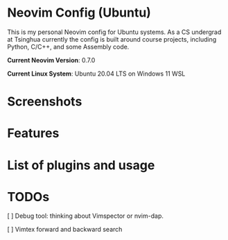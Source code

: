 # Neovim Config (Ubuntu)
This is my personal Neovim config for Ubuntu systems. As a CS undergrad at Tsinghua currently the config is built around course projects, including Python, C/C++, and some Assembly code.

**Current Neovim Version**: 0.7.0

**Current Linux System**: Ubuntu 20.04 LTS on Windows 11 WSL

# Screenshots


# Features


# List of plugins and usage


# TODOs
[ ] Debug tool: thinking about Vimspector or nvim-dap. 

[ ] Vimtex forward and backward search
